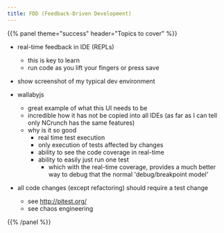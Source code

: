 ```yaml
---
title: FDD (Feedback-Driven Development)
---
```



{{% panel theme="success" header="Topics to cover" %}}

 - real-time feedback in IDE (REPLs)
    - this is key to learn
    - run code as you lift your fingers or press save
 - show screenshot of my typical dev environment
 - wallabyjs
    - great example of what this UI needs to be
    - incredible how it has not be copied into all IDEs (as far as I can tell only NCrunch has the same features)
    - why is it so good
        - real time test execution
        - only execution of tests affected by changes
        - ability to see the code coverage in real-time
        - ability to easily just run one test
            - which with the real-time coverage, provides a much better way to debug that the normal 'debug/breakpoint model'

 - all code changes (except refactoring) should require a test change
    - see http://pitest.org/
    - see chaos engineering


{{% /panel %}}